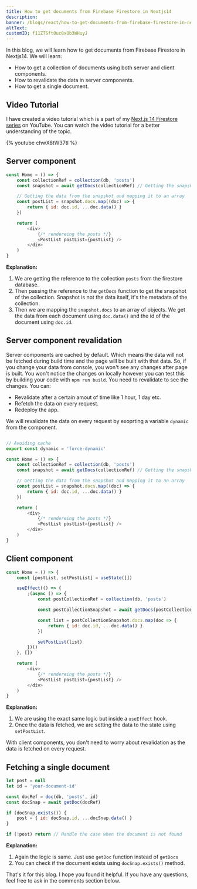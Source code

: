 ```yaml
---
title: How to get documents from Firebase Firestore in Nextjs14
description:
banner: /blogs/react/how-to-get-documents-from-firebase-firestore-in-nextjs14/banner.png
altText:
customID: f11ZTSftOuc0xOb3WHuyJ
---
```


In this blog, we will learn how to get documents from Firebase Firestore in Nextjs14. We will learn:

- How to get a collection of documents using both server and client components.
- How to revalidate the data in server components.
- How to get a single document.

## Video Tutorial

I have created a video tutorial which is a part of my [Next.js 14 Firestore series](https://youtube.com/playlist?list=PLEr-WXao6eSPsNP0_Pk4X-3jdcoTWFutb&si=NkTgE9OFRrY24fce) on YouTube. You can watch the video tutorial for a better understanding of the topic.

{% youtube chwX8tW37tI %}

## Server component

```javascript
const Home = () => {
	const collectionRef = collection(db, 'posts')
	const snapshot = await getDocs(collectionRef) // Getting the snapshot not the data itself

    // Getting the data from the snapshot and mapping it to an array
	const postList = snapshot.docs.map((doc) => {
        return { id: doc.id, ...doc.data() }
    })

	return (
		<div>
			{/* rendereing the posts */}
			<PostList postList={postList} />
		</div>
	)
}
```

**Explanation:**

1. We are getting the reference to the collection `posts` from the firestore database.
2. Then passing the reference to the `getDocs` function to get the snapshot of the collection. Snapshot is not the data itself, it's the metadata of the collection.
3. Then we are mapping the `snapshot.docs` to an array of objects. We get the data from each document using `doc.data()` and the id of the document using `doc.id`.

## Server component revalidation

Server components are cached by default. Which means the data will not be fetched during build time and the page will be built with that data. So, if you change your data from console, you won't see any changes after page is built. You won't notice the changes on locally however you can test this by building your code with `npm run build`.
You need to revalidate to see the changes. You can:

- Revalidate after a certain amout of time like 1 hour, 1 day etc.
- Refetch the data on every request.
- Redeploy the app.

We will revalidate the data on every request by exoprting a variable `dynamic` from the component.

```javascript

// Avoiding cache
export const dynamic = 'force-dynamic'

const Home = () => {
	const collectionRef = collection(db, 'posts')
	const snapshot = await getDocs(collectionRef) // Getting the snapshot not the data itself

    // Getting the data from the snapshot and mapping it to an array
	const postList = snapshot.docs.map((doc) => {
        return { id: doc.id, ...doc.data() }
    })

	return (
		<div>
			{/* rendereing the posts */}
			<PostList postList={postList} />
		</div>
	)
}
```

## Client component

```javascript
const Home = () => {
	const [postList, setPostList] = useState([])

	useEffect(() => {
		;(async () => {
			const postCollectionRef = collection(db, 'posts')

			const postCollectionSnapshot = await getDocs(postCollectionRef)

			const list = postCollectionSnapshot.docs.map(doc => {
				return { id: doc.id, ...doc.data() }
			})

			setPostList(list)
		})()
	}, [])

	return (
		<div>
			{/* rendereing the posts */}
			<PostList postList={postList} />
		</div>
	)
}
```

**Explanation:**

1. We are using the exact same logic but inside a `useEffect` hook.
2. Once the data is fetched, we are setting the data to the state using `setPostList`.

With client components, you don't need to worry about revalidation as the data is fetched on every request.

## Fetching a single document

```javascript
let post = null
let id = 'your-document-id'

const docRef = doc(db, 'posts', id)
const docSnap = await getDoc(docRef)

if (docSnap.exists()) {
	post = { id: docSnap.id, ...docSnap.data() }
}

if (!post) return // Handle the case when the document is not found
```

**Explanation:**

1. Again the logic is same. Just use `getDoc` function instead of `getDocs`
2. You can check if the document exists using `docSnap.exists()` method.

That's it for this blog. I hope you found it helpful. If you have any questions, feel free to ask in the comments section below.
